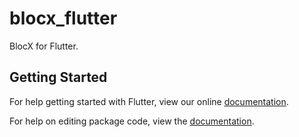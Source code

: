 # blocx_flutter

BlocX for Flutter.

## Getting Started

For help getting started with Flutter, view our online [documentation](https://flutter.io/).

For help on editing package code, view the [documentation](https://flutter.io/developing-packages/).
